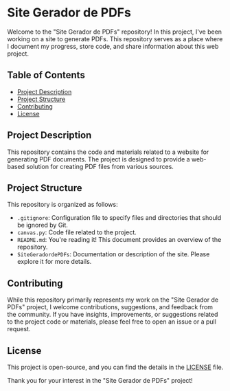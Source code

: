 # Site Gerador de PDFs

Welcome to the "Site Gerador de PDFs" repository! In this project, I've been working on a site to generate PDFs. This repository serves as a place where I document my progress, store code, and share information about this web project.

## Table of Contents

- [Project Description](#project-description)
- [Project Structure](#project-structure)
- [Contributing](#contributing)
- [License](#license)

## Project Description

This repository contains the code and materials related to a website for generating PDF documents. The project is designed to provide a web-based solution for creating PDF files from various sources.

## Project Structure

This repository is organized as follows:

- `.gitignore`: Configuration file to specify files and directories that should be ignored by Git.
- `canvas.py`: Code file related to the project.
- `README.md`: You're reading it! This document provides an overview of the repository.
- `SiteGeradordePDFs`: Documentation or description of the site. Please explore it for more details.

## Contributing

While this repository primarily represents my work on the "Site Gerador de PDFs" project, I welcome contributions, suggestions, and feedback from the community. If you have insights, improvements, or suggestions related to the project code or materials, please feel free to open an issue or a pull request.

## License

This project is open-source, and you can find the details in the [LICENSE](LICENSE) file.

Thank you for your interest in the "Site Gerador de PDFs" project!
